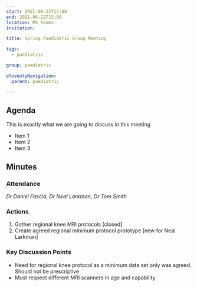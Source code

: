 ```yaml
---
start: 2021-06-22T14:00
end: 2021-06-22T15:00
location: MS Teams
invitation: 

title: Spring Paediatric Group Meeting

tags:
  - paediatric

group: paediatric

eleventyNavigation:
  parent: paediatric

---
```


## Agenda

This is exactly what we are going to discuss in this meeting

* Item 1
* Item 2
* Item 3

## Minutes

### Attendance
_Dr Daniel Fascia, Dr Neal Larkman, Dr Tom Smith_
    
### Actions

1. Gather regional knee MRI protocols [closed]
2. Create agreed regional minimum protocol prototype [new for Neal Larkman]
    
### Key Discussion Points

* Need for regional knee protocol as a minimum data set only was agreed. Should not be prescriptive
* Must respect different MRI scanners in age and capability

